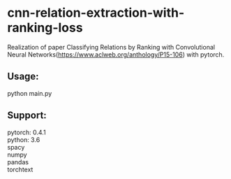 # cnn-relation-extraction-with-ranking-loss

Realization of paper Classifying Relations by Ranking with Convolutional Neural Networks(https://www.aclweb.org/anthology/P15-106) with pytorch. 

## Usage:
python main.py

## Support:
pytorch: 0.4.1  
python: 3.6  
spacy  
numpy  
pandas  
torchtext
